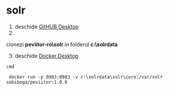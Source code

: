 # solr
1. deschide
[GitHUB Desktop](https://desktop.github.com/)
2.
 clonezi **peviitor-ro\solr** in folderul **c:\solrdata**

3. deschide
[Docker Desktop](https://www.docker.com/products/docker-desktop/)

`cmd`
```
 docker run -p 8983:8983 -v c:\solrdata\solr\core:/var/solr sebiboga/peviitor:1.0.0
```
